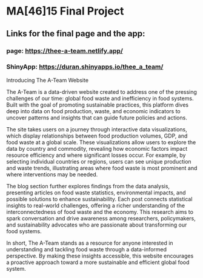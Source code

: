 # MA[46]15 Final Project
## Links for the final page and the app:
### page: https://thee-a-team.netlify.app/
### ShinyApp: https://duran.shinyapps.io/thee_a_team/

Introducing The A-Team Website

The A-Team is a data-driven website created to address one of the pressing challenges of our time: global food waste and inefficiency in food systems. Built with the goal of promoting sustainable practices, this platform dives deep into data on food production, waste, and economic indicators to uncover patterns and insights that can guide future policies and actions.

The site takes users on a journey through interactive data visualizations, which display relationships between food production volumes, GDP, and food waste at a global scale. These visualizations allow users to explore the data by country and commodity, revealing how economic factors impact resource efficiency and where significant losses occur. For example, by selecting individual countries or regions, users can see unique production and waste trends, illustrating areas where food waste is most prominent and where interventions may be needed.

The blog section further explores findings from the data analysis, presenting articles on food waste statistics, environmental impacts, and possible solutions to enhance sustainability. Each post connects statistical insights to real-world challenges, offering a richer understanding of the interconnectedness of food waste and the economy. This research aims to spark conversation and drive awareness among researchers, policymakers, and sustainability advocates who are passionate about transforming our food systems.

In short, The A-Team stands as a resource for anyone interested in understanding and tackling food waste through a data-informed perspective. By making these insights accessible, this website encourages a proactive approach toward a more sustainable and efficient global food system.
